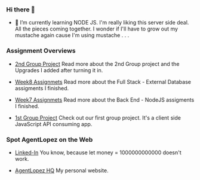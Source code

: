 ### Hi there 👋

- 🌱 I’m currently learning NODE JS. I'm really liking this server side deal. All the pieces coming together. I wonder if I'll have to grow out my mustache again cause I'm using mustache . . . 


### Assignment Overviews

- [2nd Group Project](https://github.com/AgentLopez/Week9)  Read more about the 2nd Group project and the Upgrades I added after turning it in.

- [Week8 Assignmets](https://github.com/AgentLopez/Week8)  Read more about the Full Stack - External Database assigments I finished.

- [Week7 Assignmets](https://github.com/AgentLopez/Week7)  Read more about the Back End - NodeJS assigments I finished.

- [1st Group Project](https://github.com/AgentLopez/HoopsWizard)  Check out our first group project. It's a client side JavaScript API consuming app.

### Spot AgentLopez on the Web

- [Linked-In](https://www.linkedin.com/in/agentlopez/)  You know, because let money = 1000000000000 doesn't work.

- [AgentLopez HQ](https://www.agentlopez.com/)  My personal website.





<!--
**AgentLopez/AgentLopez** is a ✨ _special_ ✨ repository because its `README.md` (this file) appears on your GitHub profile.

Here are some ideas to get you started:

- 🔭 I’m currently working on ...
- 🌱 I’m currently learning ...
- 👯 I’m looking to collaborate on ...
- 🤔 I’m looking for help with ...
- 💬 Ask me about ...
- 📫 How to reach me: ...
- 😄 Pronouns: ...
- ⚡ Fun fact: ...
-->
